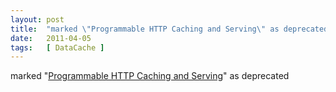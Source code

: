 ```yaml
---
layout: post
title:  "marked \"Programmable HTTP Caching and Serving\" as deprecated"
date:   2011-04-05
tags:   [ DataCache ]
---
```


marked "[Programmable HTTP Caching and Serving](/spec/DataCache)" as deprecated


